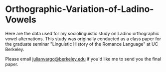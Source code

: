 # Orthographic-Variation-of-Ladino-Vowels
Here are the data used for my sociolinguistic study on Ladino orthographic vowel alternations. This study was originally conducted as a class paper for the graduate seminar "Linguistic History of the Romance Language" at UC Berkeley. 

Please email julianvargo@berkeley.edu if you'd like me to send you the final paper.
